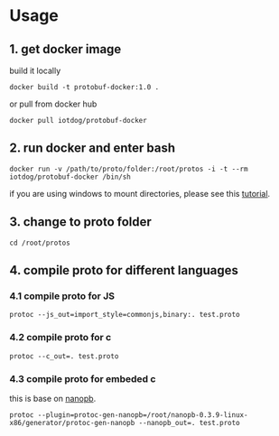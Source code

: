 # Usage

## 1. get docker image

build it locally

```
docker build -t protobuf-docker:1.0 .
```

or pull from docker hub

```
docker pull iotdog/protobuf-docker
```

## 2. run docker and enter bash

```
docker run -v /path/to/proto/folder:/root/protos -i -t --rm iotdog/protobuf-docker /bin/sh
```

if you are using windows to mount directories, please see this [tutorial](https://rominirani.com/docker-on-windows-mounting-host-directories-d96f3f056a2c).

## 3. change to proto folder

```
cd /root/protos
```

## 4. compile proto for different languages

### 4.1 compile proto for JS

```
protoc --js_out=import_style=commonjs,binary:. test.proto
```

### 4.2 compile proto for c

```
protoc --c_out=. test.proto
```

### 4.3 compile proto for embeded c

this is base on [nanopb](https://github.com/nanopb/nanopb).

```
protoc --plugin=protoc-gen-nanopb=/root/nanopb-0.3.9-linux-x86/generator/protoc-gen-nanopb --nanopb_out=. test.proto
```
